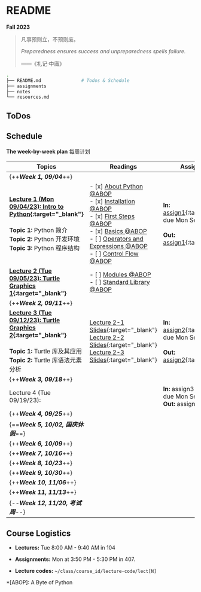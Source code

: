# README

**Fall 2023**

>   凡事预则立，不预则废。
>
>   *Preparedness ensures success and unpreparedness spells failure.*
>
>   ——《礼记·中庸》

``` sh
.
├── README.md				# Todos & Schedule
├── assignments
├── notes
└── resources.md
```

## ToDos

## Schedule

**The week-by-week plan** 每周计划

| Topics                                                       | Readings                                                     | Assignments                                                  |
| ------------------------------------------------------------ | ------------------------------------------------------------ | ------------------------------------------------------------ |
| {++***Week 1, 09/04***++}                                    |                                                              |                                                              |
| **[Lecture 1 (Mon 09/04/23): Intro to Python](./notes/note1/note1/){:target="_blank"}**<br /><br />**Topic 1:** Python 简介<br />**Topic 2:** Python 开发环境<br />**Topic 3:** Python 程序结构 | - [x] [About Python @ABOP](https://python.swaroopch.com/about_python.html)<br />- [x] [Installation @ABOP](https://python.swaroopch.com/installation.html)<br />- [x] [First Steps @ABOP](https://python.swaroopch.com/first_steps.html)<br />- [x] [Basics @ABOP](https://python.swaroopch.com/basics.html)<br />- [ ] [Operators and Expressions @ABOP](https://python.swaroopch.com/op_exp.html)<br />- [ ] [Control Flow @ABOP](https://python.swaroopch.com/control_flow.html) | **In:** [assign1](./assignments/assign1/assign1.pdf){:target="_blank"}<br />due Mon Sep 11<br /><br />**Out:** [assign1](./assignments/assign1/assign1/){:target="_blank"} |
| **[Lecture 2 (Tue 09/05/23): Turtle Graphics 1](./notes/note2/note2/){:target="_blank"}**<br /> | - [ ] [Modules @ABOP](https://python.swaroopch.com/modules.html)<br />- [ ] [Standard Library @ABOP](https://python.swaroopch.com/stdlib.html) |                                                              |
| {++***Week 2, 09/11***++}                                    |                                                              |                                                              |
| **[Lecture 3 (Tue 09/12/23): Turtle Graphics 2](./notes/note2/note2/){:target="_blank"}**<br /><br />**Topic 1:**   Turtle 库及其应用<br />**Topic 2:**  Turtle 库语法元素分析 | [Lecture 2-1 Slides](./lectures/2/lecture2-1.pdf){:target="_blank"}<br />[Lecture 2-2 Slides](./lectures/2/lecture2-2.pdf){:target="_blank"}<br />[Lecture 2-3 Slides](./lectures/2/lecture2-3.pdf){:target="_blank"} | **In:** [assign2](./assignments/assign2/assign2.pdf){:target="_blank"}<br />due Mon Sep 18<br /><br />**Out:** [assign2](./assignments/assign2/assign2/){:target="_blank"} |
| {++***Week 3, 09/18***++}                                    |                                                              |                                                              |
| Lecture 4 (Tue 09/19/23):                                    |                                                              | **In:** assign3<br />due Mon Sep 25<br />**Out:** assign3    |
| {++***Week 4, 09/25***++}                                    |                                                              |                                                              |
| {==***Week 5, 10/02, 国庆休假***==}                          |                                                              |                                                              |
| {++***Week 6, 10/09***++}                                    |                                                              |                                                              |
| {++***Week 7, 10/16***++}                                    |                                                              |                                                              |
| {++***Week 8, 10/23***++}                                    |                                                              |                                                              |
| {++***Week 9, 10/30***++}                                    |                                                              |                                                              |
| {++***Week 10, 11/06***++}                                   |                                                              |                                                              |
| {++***Week 11, 11/13***++}                                   |                                                              |                                                              |
| {--***Week 12, 11/20, 考试周***--}                           |                                                              |                                                              |

## Course Logistics

-   **Lectures:** Tue 8:00 AM - 9:40 AM in 104

-   **Assignments:** Mon at 3:50 PM - 5:30 PM in 407.
-   **Lecture codes:** `~/class/course_id/lecture-code/lect[N]`

*[ABOP]: A Byte of Python

